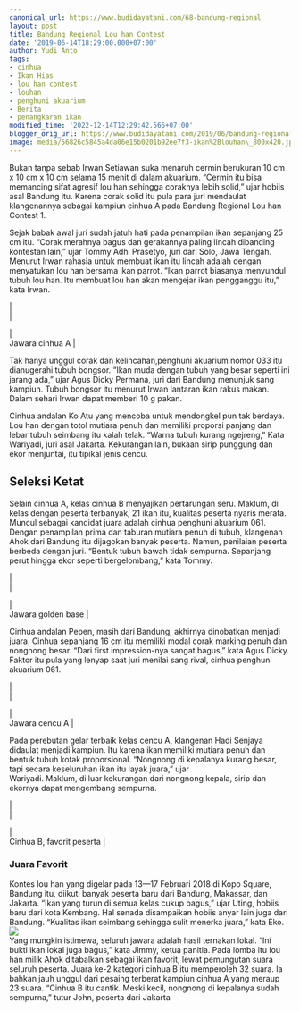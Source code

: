 ```yaml
---
canonical_url: https://www.budidayatani.com/68-bandung-regional
layout: post
title: Bandung Regional Lou han Contest
date: '2019-06-14T18:29:00.000+07:00'
author: Yudi Anto
tags:
- cinhua
- Ikan Hias
- lou han contest
- louhan
- penghuni akuarium
- Berita
- penangkaran ikan
modified_time: '2022-12-14T12:29:42.566+07:00'
blogger_orig_url: https://www.budidayatani.com/2019/06/bandung-regional-lou-han-contest.html
image: media/56826c5845a4da06e15b0201b92ee7f3-ikan%2Blouhan\_800x420.jpg
---
```

Bukan tanpa sebab Irwan Setiawan suka menaruh cermin berukuran 10 cm x 10 cm x 10 cm selama 15 menit di dalam akuarium. “Cermin itu bisa memancing sifat agresif lou han sehingga coraknya lebih solid,” ujar hobiis asal Bandung itu. Karena corak solid itu pula para juri mendaulat klangenannya sebagai kampiun cinhua A pada Bandung Regional Lou han Contest 1.  
  
Sejak babak awal juri sudah jatuh hati pada penampilan ikan sepanjang 25 cm itu. “Corak merahnya bagus dan gerakannya paling lincah dibanding kontestan lain,” ujar Tommy Adhi Prasetyo, juri dari Solo, Jawa Tengah. Menurut Irwan rahasia untuk membuat ikan itu lincah adalah dengan menyatukan lou han bersama ikan parrot. “Ikan parrot biasanya menyundul tubuh lou han. Itu membuat lou han akan mengejar ikan pengganggu itu,” kata Irwan.  


  
  
|  
  |  

  
|  
 Jawara cinhua A |  

  
  

  
Tak hanya unggul corak dan kelincahan,penghuni akuarium nomor 033 itu dianugerahi tubuh bongsor. “Ikan muda dengan tubuh yang besar seperti ini jarang ada,” ujar Agus Dicky Permana, juri dari Bandung menunjuk sang kampiun. Tubuh bongsor itu menurut Irwan lantaran ikan rakus makan. Dalam sehari Irwan dapat memberi 10 g pakan.  
  
Cinhua andalan Ko Atu yang mencoba untuk mendongkel pun tak berdaya. Lou han dengan totol mutiara penuh dan memiliki proporsi panjang dan lebar tubuh seimbang itu kalah telak. “Warna tubuh kurang ngejreng,” Kata Wariyadi, juri asal Jakarta. Kekurangan lain, bukaan sirip punggung dan ekor menjuntai, itu tipikal jenis cencu.  
## Seleksi Ketat

  
Selain cinhua A, kelas cinhua B menyajikan pertarungan seru. Maklum, di kelas dengan peserta terbanyak, 21 ikan itu, kualitas peserta nyaris merata. Muncul sebagai kandidat juara adalah cinhua penghuni akuarium 061. Dengan penampilan prima dan taburan mutiara penuh di tubuh, klangenan Ahok dari Bandung itu dijagokan banyak peserta. Namun, penilaian peserta berbeda dengan juri. “Bentuk tubuh bawah tidak sempurna. Sepanjang perut hingga ekor seperti bergelombang,” kata Tommy.  


  
  
|  
  |  

  
|  
 Jawara golden base |  

  
  

  
Cinhua andalan Pepen, masih dari Bandung, akhirnya dinobatkan menjadi juara. Cinhua sepanjang 16 cm itu memiliki modal corak marking penuh dan nongnong besar. “Dari first impression-nya sangat bagus,” kata Agus Dicky. Faktor itu pula yang lenyap saat juri menilai sang rival, cinhua penghuni akuarium 061.  


  
  
|  
  |  

  
|  
 Jawara cencu A |  

  
  

  
Pada perebutan gelar terbaik kelas cencu A, klangenan Hadi Senjaya didaulat menjadi kampiun. Itu karena ikan memiliki mutiara penuh dan bentuk tubuh kotak proporsional. “Nongnong di kepalanya kurang besar, tapi secara keseluruhan ikan itu layak juara,” ujar  
Wariyadi. Maklum, di luar kekurangan dari nongnong kepala, sirip dan ekornya dapat mengembang sempurna.  


  
  
|  
  |  

  
|  
 Cinhua B, favorit peserta |  

  
  

  
### Juara Favorit

  
Kontes lou han yang digelar pada 13—17 Februari 2018 di Kopo Square, Bandung itu, diikuti banyak peserta baru dari Bandung, Makassar, dan Jakarta. “Ikan yang turun di semua kelas cukup bagus,” ujar Uting, hobiis baru dari kota Kembang. Hal senada disampaikan hobiis anyar lain juga dari Bandung. “Kualitas ikan seimbang sehingga sulit menerka juara,” kata Eko.  
[![](https://i1.wp.com/1.bp.blogspot.com/-TQip4bWCGbw/XQOEKt-t6kI/AAAAAAAACAs/chsgSaVB8L4nK_jKjsuNaJOpLgTJnnjcQCLcBGAs/s400/ikan%2Blouhan.jpg?resize=187%2C400&ssl=1)](https://i1.wp.com/1.bp.blogspot.com/-TQip4bWCGbw/XQOEKt-t6kI/AAAAAAAACAs/chsgSaVB8L4nK_jKjsuNaJOpLgTJnnjcQCLcBGAs/s1600/ikan%2Blouhan.jpg?ssl=1)  
Yang mungkin istimewa, seluruh jawara adalah hasil ternakan lokal. “Ini bukti ikan lokal juga bagus,” kata Jimmy, ketua panitia. Pada lomba itu lou han milik Ahok ditabalkan sebagai ikan favorit, lewat pemungutan suara seluruh peserta. Juara ke-2 kategori cinhua B itu memperoleh 32 suara. Ia bahkan jauh unggul dari pesaing terberat kampiun cinhua A yang meraup 23 suara. “Cinhua B itu cantik. Meski kecil, nongnong di kepalanya sudah sempurna,” tutur John, peserta dari Jakarta